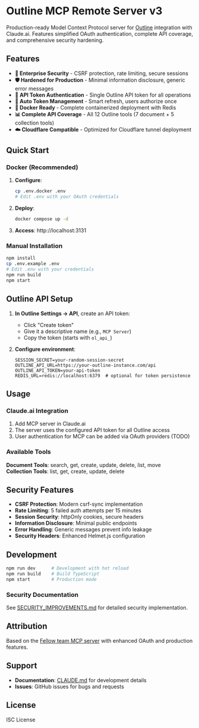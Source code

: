 # Outline MCP Remote Server v3

Production-ready Model Context Protocol server for [Outline](https://www.getoutline.com/) integration with Claude.ai. Features simplified OAuth authentication, complete API coverage, and comprehensive security hardening.

## Features

- **🔐 Enterprise Security** - CSRF protection, rate limiting, secure sessions
- **🛡️ Hardened for Production** - Minimal information disclosure, generic error messages
- **👤 API Token Authentication** - Single Outline API token for all operations
- **🔄 Auto Token Management** - Smart refresh, users authorize once
- **🐳 Docker Ready** - Complete containerized deployment with Redis
- **📊 Complete API Coverage** - All 12 Outline tools (7 document + 5 collection tools)
- **☁️ Cloudflare Compatible** - Optimized for Cloudflare tunnel deployment

## Quick Start

### Docker (Recommended)

1. **Configure**:
   ```bash
   cp .env.docker .env
   # Edit .env with your OAuth credentials
   ```

2. **Deploy**:
   ```bash
   docker compose up -d
   ```

3. **Access**: http://localhost:3131

### Manual Installation

```bash
npm install
cp .env.example .env
# Edit .env with your credentials
npm run build
npm start
```

## Outline API Setup

1. **In Outline Settings → API**, create an API token:
   - Click "Create token"
   - Give it a descriptive name (e.g., `MCP Server`)
   - Copy the token (starts with `ol_api_`)

2. **Configure environment**:
   ```env
   SESSION_SECRET=your-random-session-secret
   OUTLINE_API_URL=https://your-outline-instance.com/api
   OUTLINE_API_TOKEN=your-api-token
   REDIS_URL=redis://localhost:6379  # optional for token persistence
   ```

## Usage

### Claude.ai Integration
1. Add MCP server in Claude.ai
2. The server uses the configured API token for all Outline access
3. User authentication for MCP can be added via OAuth providers (TODO)

### Available Tools
**Document Tools**: search, get, create, update, delete, list, move  
**Collection Tools**: list, get, create, update, delete

## Security Features

- **CSRF Protection**: Modern csrf-sync implementation
- **Rate Limiting**: 5 failed auth attempts per 15 minutes
- **Session Security**: httpOnly cookies, secure headers
- **Information Disclosure**: Minimal public endpoints
- **Error Handling**: Generic messages prevent info leakage
- **Security Headers**: Enhanced Helmet.js configuration

## Development

```bash
npm run dev      # Development with hot reload
npm run build    # Build TypeScript
npm start        # Production mode
```

### Security Documentation

See [SECURITY_IMPROVEMENTS.md](./SECURITY_IMPROVEMENTS.md) for detailed security implementation.

## Attribution

Based on the [Fellow team MCP server](https://github.com/fellowapp/mcp-outline) with enhanced OAuth and production features.

## Support

- **Documentation**: [CLAUDE.md](./CLAUDE.md) for development details
- **Issues**: GitHub issues for bugs and requests

## License

ISC License